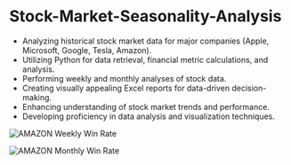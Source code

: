 # Stock-Market-Seasonality-Analysis
* Analyzing historical stock market data for major companies (Apple, Microsoft, Google, Tesla, Amazon).
* Utilizing Python for data retrieval, financial metric calculations, and analysis.
* Performing weekly and monthly analyses of stock data.
* Creating visually appealing Excel reports for data-driven decision-making.
* Enhancing understanding of stock market trends and performance.
* Developing proficiency in data analysis and visualization techniques.

![AMAZON Weekly Win Rate](https://github.com/jaydenlau014/Stock-Market-Seasonality-Analysis/assets/109339656/68a793e1-69c4-440b-954d-80385c48ee54)


![AMAZON Monthly Win Rate](https://github.com/jaydenlau014/Stock-Market-Seasonality-Analysis/assets/109339656/915f2031-0ec2-4ebc-b260-41738251106e)

